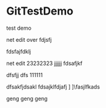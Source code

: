 # GitTestDemo
test demo

net edit over
fdjsfj

fdsfajfdklj

net edit 23232323
jjjjjj
fdsafjkf

dfsfjj
dfs
111111


dfsakfjdsakl
fdsajklfdjafj
]
]\fasjlfkads


geng
geng
geng